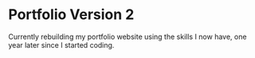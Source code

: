 # Portfolio Version 2

Currently rebuilding my portfolio website using the skills I now have, one year later since I started coding.
